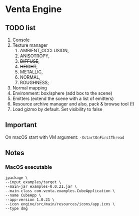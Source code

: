 # Venta Engine
## TODO list
1. Console
2. Texture manager
   1. AMBIENT_OCCLUSION, 
   2. ANISOTROPY, 
   3. ~~DIFFUSE~~, 
   4. ~~HEIGHT~~, 
   5. METALLIC, 
   6. NORMAL, 
   7. ROUGHNESS;
3. Normal mapping
4. Environment: box/sphere (add box to the scene)
5. Emitters (extend the scene with a list of emitters)
6. Resource archive manager and also, pack & browse tool (!)
7. Load gizmo by default. Set visibility to false

## Important
On macOS start with VM argument: `-XstartOnFirstThread`

## Notes
### MacOS executable
```
jpackage \
--input examples/target \
--main-jar examples-0.0.21.jar \
--main-class com.venta.examples.CubeApplication \
--name CubeApp \
--app-version 1.0.21 \
--icon engine/src/main/resources/icons/app.icns \
--type dmg
```
